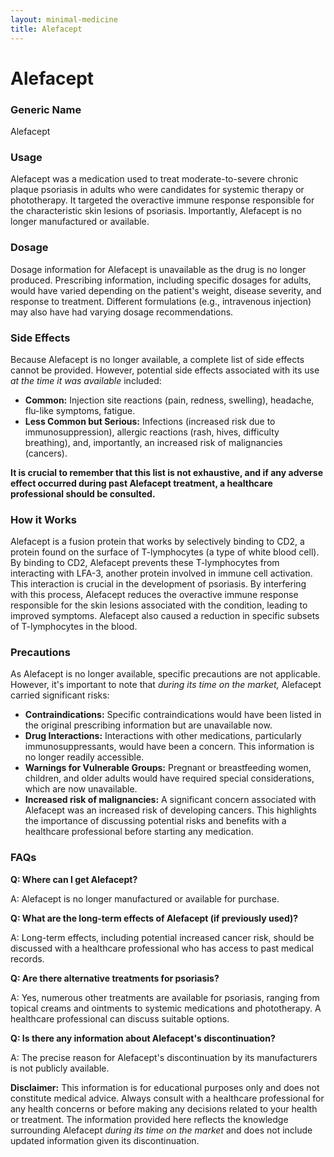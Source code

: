 ```yaml
---
layout: minimal-medicine
title: Alefacept
---
```


# Alefacept
### Generic Name
Alefacept

### Usage
Alefacept was a medication used to treat moderate-to-severe chronic plaque psoriasis in adults who were candidates for systemic therapy or phototherapy.  It targeted the overactive immune response responsible for the characteristic skin lesions of psoriasis.  Importantly, Alefacept is no longer manufactured or available.


### Dosage
Dosage information for Alefacept is unavailable as the drug is no longer produced.  Prescribing information, including specific dosages for adults, would have varied depending on the patient's weight, disease severity, and response to treatment.  Different formulations (e.g., intravenous injection) may also have had varying dosage recommendations.

### Side Effects
Because Alefacept is no longer available, a complete list of side effects cannot be provided. However, potential side effects associated with its use *at the time it was available* included:

* **Common:** Injection site reactions (pain, redness, swelling), headache, flu-like symptoms, fatigue.
* **Less Common but Serious:**  Infections (increased risk due to immunosuppression), allergic reactions (rash, hives, difficulty breathing),  and, importantly, an increased risk of malignancies (cancers).

**It is crucial to remember that this list is not exhaustive, and if any adverse effect occurred during past Alefacept treatment, a healthcare professional should be consulted.**


### How it Works
Alefacept is a fusion protein that works by selectively binding to CD2, a protein found on the surface of T-lymphocytes (a type of white blood cell).  By binding to CD2, Alefacept prevents these T-lymphocytes from interacting with LFA-3, another protein involved in immune cell activation.  This interaction is crucial in the development of psoriasis. By interfering with this process, Alefacept reduces the overactive immune response responsible for the skin lesions associated with the condition, leading to improved symptoms.  Alefacept also caused a reduction in specific subsets of T-lymphocytes in the blood.

### Precautions
As Alefacept is no longer available, specific precautions are not applicable. However, it's important to note that *during its time on the market,*  Alefacept carried significant risks:

* **Contraindications:**  Specific contraindications would have been listed in the original prescribing information but are unavailable now.
* **Drug Interactions:**  Interactions with other medications, particularly immunosuppressants, would have been a concern.  This information is no longer readily accessible.
* **Warnings for Vulnerable Groups:**  Pregnant or breastfeeding women, children, and older adults would have required special considerations, which are now unavailable.
* **Increased risk of malignancies:**  A significant concern associated with Alefacept was an increased risk of developing cancers.  This highlights the importance of discussing potential risks and benefits with a healthcare professional before starting any medication.

### FAQs

**Q: Where can I get Alefacept?**

A: Alefacept is no longer manufactured or available for purchase.


**Q: What are the long-term effects of Alefacept (if previously used)?**

A:  Long-term effects, including potential increased cancer risk, should be discussed with a healthcare professional who has access to past medical records.


**Q: Are there alternative treatments for psoriasis?**

A: Yes, numerous other treatments are available for psoriasis, ranging from topical creams and ointments to systemic medications and phototherapy.  A healthcare professional can discuss suitable options.


**Q:  Is there any information about Alefacept's discontinuation?**

A:  The precise reason for Alefacept's discontinuation by its manufacturers is not publicly available.


**Disclaimer:** This information is for educational purposes only and does not constitute medical advice.  Always consult with a healthcare professional for any health concerns or before making any decisions related to your health or treatment.  The information provided here reflects the knowledge surrounding Alefacept *during its time on the market* and does not include updated information given its discontinuation.
